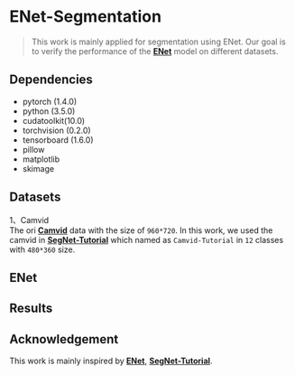 # ENet-Segmentation 
> This work is mainly applied for segmentation using ENet. Our goal is to verify the performance of the **[ENet](https://arxiv.org/abs/1606.02147)** model on different datasets.


## Dependencies
+ pytorch (1.4.0)
+ python (3.5.0)
+ cudatoolkit(10.0)
+ torchvision (0.2.0)
+ tensorboard (1.6.0)
+ pillow
+ matplotlib
+ skimage

## Datasets
1、Camvid  
The ori **[Camvid](http://mi.eng.cam.ac.uk/research/projects/VideoRec/CamVid/)** data with the size of `960*720`. In this work, we used the camvid in **[SegNet-Tutorial](https://github.com/alexgkendall/SegNet-Tutorial)** which named as `Camvid-Tutorial` in `12` classes with `480*360` size.

## ENet  
 

## Results  



## Acknowledgement
This work is mainly inspired by **[ENet](https://arxiv.org/abs/1606.02147)**, **[SegNet-Tutorial](https://github.com/alexgkendall/SegNet-Tutorial)**.

